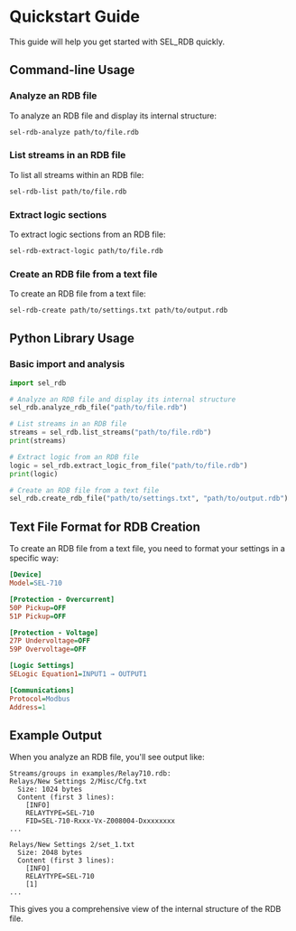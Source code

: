# Quickstart Guide

This guide will help you get started with SEL_RDB quickly.

## Command-line Usage

### Analyze an RDB file

To analyze an RDB file and display its internal structure:

```bash
sel-rdb-analyze path/to/file.rdb
```

### List streams in an RDB file

To list all streams within an RDB file:

```bash
sel-rdb-list path/to/file.rdb
```

### Extract logic sections

To extract logic sections from an RDB file:

```bash
sel-rdb-extract-logic path/to/file.rdb
```

### Create an RDB file from a text file

To create an RDB file from a text file:

```bash
sel-rdb-create path/to/settings.txt path/to/output.rdb
```

## Python Library Usage

### Basic import and analysis

```python
import sel_rdb

# Analyze an RDB file and display its internal structure
sel_rdb.analyze_rdb_file("path/to/file.rdb")

# List streams in an RDB file
streams = sel_rdb.list_streams("path/to/file.rdb")
print(streams)

# Extract logic from an RDB file
logic = sel_rdb.extract_logic_from_file("path/to/file.rdb")
print(logic)

# Create an RDB file from a text file
sel_rdb.create_rdb_file("path/to/settings.txt", "path/to/output.rdb")
```

## Text File Format for RDB Creation

To create an RDB file from a text file, you need to format your settings in a specific way:

```ini
[Device]
Model=SEL-710

[Protection - Overcurrent]
50P Pickup=OFF
51P Pickup=OFF

[Protection - Voltage]
27P Undervoltage=OFF
59P Overvoltage=OFF

[Logic Settings]
SELogic Equation1=INPUT1 → OUTPUT1

[Communications]
Protocol=Modbus
Address=1
```

## Example Output

When you analyze an RDB file, you'll see output like:

```
Streams/groups in examples/Relay710.rdb:
Relays/New Settings 2/Misc/Cfg.txt
  Size: 1024 bytes
  Content (first 3 lines):
    [INFO]
    RELAYTYPE=SEL-710
    FID=SEL-710-Rxxx-Vx-Z008004-Dxxxxxxxx
...

Relays/New Settings 2/set_1.txt
  Size: 2048 bytes
  Content (first 3 lines):
    [INFO]
    RELAYTYPE=SEL-710
    [1]
...
```

This gives you a comprehensive view of the internal structure of the RDB file.